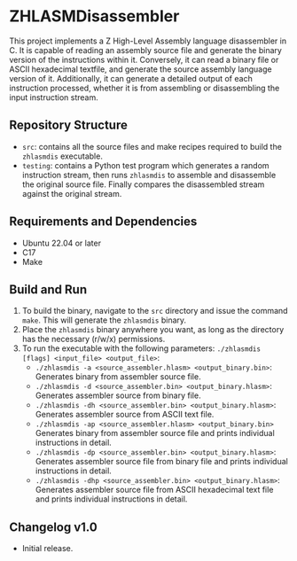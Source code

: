 # ZHLASMDisassembler

This project implements a Z High-Level Assembly language disassembler in C. It is capable of reading an assembly source file and generate the binary version of the instructions within it. Conversely, it can read a binary file or ASCII hexadecimal textfile, and generate the source assembly language version of it. Additionally, it can generate a detailed output of each instruction processed, whether it is from assembling or disassembling the input instruction stream.

## Repository Structure

- `src`: contains all the source files and make recipes required to build the `zhlasmdis` executable.
- `testing`: contains a Python test program which generates a random instruction stream, then runs `zhlasmdis` to assemble
 and disassemble the original source file. Finally compares the disassembled stream against the original stream.

## Requirements and Dependencies

- Ubuntu 22.04 or later
- C17
- Make

## Build and Run

1. To build the binary, navigate to the `src` directory and issue the command `make`. This will generate the `zhlasmdis` binary.
2. Place the `zhlasmdis` binary anywhere you want, as long as the directory has the necessary (r/w/x) permissions.
3. To run the executable with the following parameters: `./zhlasmdis [flags] <input_file> <output_file>`:
    - `./zhlasmdis -a <source_assembler.hlasm> <output_binary.bin>`: Generates binary from assembler source file.
    - `./zhlasmdis -d <source_assembler.bin> <output_binary.hlasm>`: Generates assembler source from binary file.
    - `./zhlasmdis -dh <source_assembler.bin> <output_binary.hlasm>`: Generates assembler source from ASCII text file.
    - `./zhlasmdis -ap <source_assembler.hlasm> <output_binary.bin>` Generates binary from assembler source file and prints individual instructions in detail.
    - `./zhlasmdis -dp <source_assembler.bin> <output_binary.hlasm>`: Generates assembler source file from binary file and prints individual instructions in detail.
    - `./zhlasmdis -dhp <source_assembler.bin> <output_binary.hlasm>`: Generates assembler source file from ASCII hexadecimal text file and prints individual instructions in detail.

## Changelog v1.0

- Initial release.
